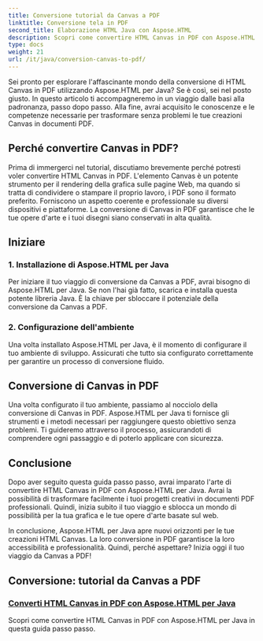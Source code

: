 ```yaml
---
title: Conversione tutorial da Canvas a PDF
linktitle: Conversione tela in PDF
second_title: Elaborazione HTML Java con Aspose.HTML
description: Scopri come convertire HTML Canvas in PDF con Aspose.HTML per Java in questa guida completa. Padroneggia l'arte della trasformazione digitale!
type: docs
weight: 21
url: /it/java/conversion-canvas-to-pdf/
---
```


Sei pronto per esplorare l'affascinante mondo della conversione di HTML Canvas in PDF utilizzando Aspose.HTML per Java? Se è così, sei nel posto giusto. In questo articolo ti accompagneremo in un viaggio dalle basi alla padronanza, passo dopo passo. Alla fine, avrai acquisito le conoscenze e le competenze necessarie per trasformare senza problemi le tue creazioni Canvas in documenti PDF.

## Perché convertire Canvas in PDF?

Prima di immergerci nel tutorial, discutiamo brevemente perché potresti voler convertire HTML Canvas in PDF. L'elemento Canvas è un potente strumento per il rendering della grafica sulle pagine Web, ma quando si tratta di condividere o stampare il proprio lavoro, i PDF sono il formato preferito. Forniscono un aspetto coerente e professionale su diversi dispositivi e piattaforme. La conversione di Canvas in PDF garantisce che le tue opere d'arte e i tuoi disegni siano conservati in alta qualità.

## Iniziare

### 1. Installazione di Aspose.HTML per Java

Per iniziare il tuo viaggio di conversione da Canvas a PDF, avrai bisogno di Aspose.HTML per Java. Se non l'hai già fatto, scarica e installa questa potente libreria Java. È la chiave per sbloccare il potenziale della conversione da Canvas a PDF.

### 2. Configurazione dell'ambiente

Una volta installato Aspose.HTML per Java, è il momento di configurare il tuo ambiente di sviluppo. Assicurati che tutto sia configurato correttamente per garantire un processo di conversione fluido.

## Conversione di Canvas in PDF

Una volta configurato il tuo ambiente, passiamo al nocciolo della conversione di Canvas in PDF. Aspose.HTML per Java ti fornisce gli strumenti e i metodi necessari per raggiungere questo obiettivo senza problemi. Ti guideremo attraverso il processo, assicurandoti di comprendere ogni passaggio e di poterlo applicare con sicurezza.

## Conclusione

Dopo aver seguito questa guida passo passo, avrai imparato l'arte di convertire HTML Canvas in PDF con Aspose.HTML per Java. Avrai la possibilità di trasformare facilmente i tuoi progetti creativi in documenti PDF professionali. Quindi, inizia subito il tuo viaggio e sblocca un mondo di possibilità per la tua grafica e le tue opere d'arte basate sul web.

In conclusione, Aspose.HTML per Java apre nuovi orizzonti per le tue creazioni HTML Canvas. La loro conversione in PDF garantisce la loro accessibilità e professionalità. Quindi, perché aspettare? Inizia oggi il tuo viaggio da Canvas a PDF!
## Conversione: tutorial da Canvas a PDF
### [Converti HTML Canvas in PDF con Aspose.HTML per Java](./canvas-to-pdf/)
Scopri come convertire HTML Canvas in PDF con Aspose.HTML per Java in questa guida passo passo.